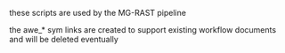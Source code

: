 these scripts are used by the MG-RAST pipeline

the awe_* sym links are created to support existing workflow documents and will be deleted eventually
